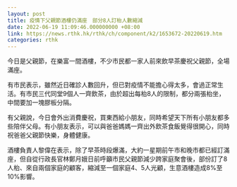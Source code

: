 ```yaml
---
layout: post
title: 疫情下父親節酒樓仍滿座　部分8人訂枱人數縮減
date: 2022-06-19 11:09:46.000000000 +08:00
link: https://news.rthk.hk/rthk/ch/component/k2/1653672-20220619.htm
categories: rthk
---
```


今日是父親節，在樂富一間酒樓，不少市民都一家人前來飲早茶慶祝父親節，全場滿座。

有市民表示，雖然近日確診人數回升，但已對疫情不能擔心得太多，會過正常生活。有市民三代同堂9個人一齊飲茶，由於超出每枱8人的限制，都分兩張枱坐， 中間要加一塊膠板分隔。

有父親說，今日會外出消費慶祝，買東西給小朋友，同時希望天下所有小朋友都多些陪伴父母。有小朋友表示，可以與爸爸媽媽一齊出外飲茶食飯覺得很開心，同時祝爸爸父親節快樂，身體健康。

酒樓負責人黎偉在表示，除了早茶時段爆滿，大約一星期前午市和晚市都已經訂滿座，但自從行政長官林鄭月娥日前呼籲市民父親節減少跨家庭聚會後，部份訂了8人枱、來自兩個家庭的顧客，縮減至一個家庭4、5人光顧，生意酒樓造成8%至10%影響。

